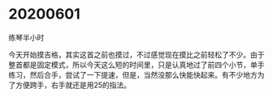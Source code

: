 # 20200601

练琴半小时

今天开始摸吉格，其实这首之前也摸过，不过感觉现在摸比之前轻松了不少。由于整首都是固定模式，所以今天这么短的时间里，只是认真地过了前四个小节，单手练习，然后合手，尝试了一下提速，但是，当然没那么快能快起来。有不少地方为了方便跨手，右手就还是用25的指法。
